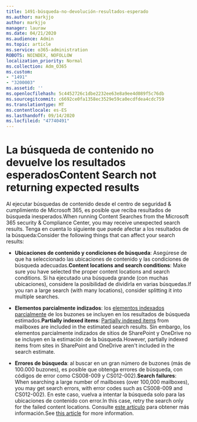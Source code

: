 ```yaml
---
title: 1491-búsqueda-no-devolución-resultados-esperado
ms.author: markjjo
author: markjjo
manager: lauraw
ms.date: 04/21/2020
ms.audience: Admin
ms.topic: article
ms.service: o365-administration
ROBOTS: NOINDEX, NOFOLLOW
localization_priority: Normal
ms.collection: Adm_O365
ms.custom:
- "1491"
- "3200003"
ms.assetid: ''
ms.openlocfilehash: 5c4452726c1dbe2232ee63e8a9ee4d089f5c76db
ms.sourcegitcommit: c6692ce0fa1358ec3529e59ca0ecdfdea4cdc759
ms.translationtype: MT
ms.contentlocale: es-ES
ms.lasthandoff: 09/14/2020
ms.locfileid: "47740491"
---
```

# <a name="content-search-not-returning-expected-results"></a><span data-ttu-id="e611c-102">La búsqueda de contenido no devuelve los resultados esperados</span><span class="sxs-lookup"><span data-stu-id="e611c-102">Content Search not returning expected results</span></span>

<span data-ttu-id="e611c-103">Al ejecutar búsquedas de contenido desde el centro de seguridad & cumplimiento de Microsoft 365, es posible que reciba resultados de búsqueda inesperados.</span><span class="sxs-lookup"><span data-stu-id="e611c-103">When running Content Searches from the Microsoft 365 security & Compliance Center, you may receive unexpected search results.</span></span> <span data-ttu-id="e611c-104">Tenga en cuenta lo siguiente que puede afectar a los resultados de la búsqueda:</span><span class="sxs-lookup"><span data-stu-id="e611c-104">Consider the following things that can affect your search results:</span></span>

- <span data-ttu-id="e611c-105">**Ubicaciones de contenido y condiciones de búsqueda**: Asegúrese de que ha seleccionado las ubicaciones de contenido y las condiciones de búsqueda adecuadas.</span><span class="sxs-lookup"><span data-stu-id="e611c-105">**Content locations and search conditions**: Make sure you have selected the proper content locations and search conditions.</span></span> <span data-ttu-id="e611c-106">Si ha ejecutado una búsqueda grande (con muchas ubicaciones), considere la posibilidad de dividirla en varias búsquedas.</span><span class="sxs-lookup"><span data-stu-id="e611c-106">If you ran a large search (with many locations), consider splitting it into multiple searches.</span></span>

- <span data-ttu-id="e611c-107">**Elementos parcialmente indizados**: los  [elementos indexados parcialmente](https://docs.microsoft.com/microsoft-365/compliance/partially-indexed-items-in-content-search) de los buzones se incluyen en los resultados de búsqueda estimados.</span><span class="sxs-lookup"><span data-stu-id="e611c-107">**Partially indexed items**:  [Partially indexed items](https://docs.microsoft.com/microsoft-365/compliance/partially-indexed-items-in-content-search) from mailboxes are included in the estimated search results.</span></span> <span data-ttu-id="e611c-108">Sin embargo, los elementos parcialmente indizados de sitios de SharePoint y OneDrive no se incluyen en la estimación de la búsqueda.</span><span class="sxs-lookup"><span data-stu-id="e611c-108">However, partially indexed items from sites in SharePoint and OneDrive aren't included in the search estimate.</span></span>

- <span data-ttu-id="e611c-109">**Errores de búsqueda**: al buscar en un gran número de buzones (más de 100.000 buzones), es posible que obtenga errores de búsqueda, con códigos de error como CS008-009 y CS012-002).</span><span class="sxs-lookup"><span data-stu-id="e611c-109">**Search failures**: When searching a large number of mailboxes (over 100,000 mailboxes), you may get search errors, with error codes such as CS008-009 and CS012-002).</span></span> <span data-ttu-id="e611c-110">En este caso, vuelva a intentar la búsqueda solo para las ubicaciones de contenido con error.</span><span class="sxs-lookup"><span data-stu-id="e611c-110">In this case, retry the search only for the failed content locations.</span></span> <span data-ttu-id="e611c-111">Consulte  [este artículo](https://docs.microsoft.com/microsoft-365/compliance/retry-failed-content-search) para obtener más información.</span><span class="sxs-lookup"><span data-stu-id="e611c-111">See  [this article](https://docs.microsoft.com/microsoft-365/compliance/retry-failed-content-search) for more information.</span></span>

